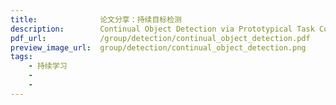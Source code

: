 ```yaml
---
title:              论文分享：持续目标检测
description:        Continual Object Detection via Prototypical Task Correlation Guided Gating Mechanism
pdf_url:            /group/detection/continual_object_detection.pdf
preview_image_url:  group/detection/continual_object_detection.png
tags:
    - 持续学习
    -
    -            
---
```

